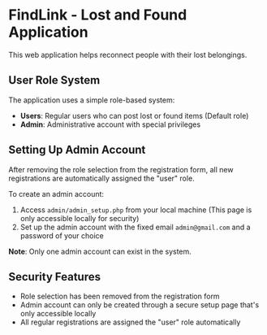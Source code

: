 # FindLink - Lost and Found Application

This web application helps reconnect people with their lost belongings.

## User Role System

The application uses a simple role-based system:

- **Users**: Regular users who can post lost or found items (Default role)
- **Admin**: Administrative account with special privileges

## Setting Up Admin Account

After removing the role selection from the registration form, all new registrations are automatically assigned the "user" role.

To create an admin account:

1. Access `admin/admin_setup.php` from your local machine (This page is only accessible locally for security)
2. Set up the admin account with the fixed email `admin@gmail.com` and a password of your choice

**Note**: Only one admin account can exist in the system.

## Security Features

- Role selection has been removed from the registration form
- Admin account can only be created through a secure setup page that's only accessible locally
- All regular registrations are assigned the "user" role automatically
